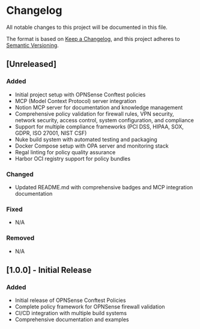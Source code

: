 # Changelog

All notable changes to this project will be documented in this file.

The format is based on [Keep a Changelog](https://keepachangelog.com/en/1.0.0/),
and this project adheres to [Semantic Versioning](https://semver.org/spec/v2.0.0.html).

## [Unreleased]

### Added
- Initial project setup with OPNSense Conftest policies
- MCP (Model Context Protocol) server integration
- Notion MCP server for documentation and knowledge management
- Comprehensive policy validation for firewall rules, VPN security, network security, access control, system configuration, and compliance
- Support for multiple compliance frameworks (PCI DSS, HIPAA, SOX, GDPR, ISO 27001, NIST CSF)
- Nuke build system with automated testing and packaging
- Docker Compose setup with OPA server and monitoring stack
- Regal linting for policy quality assurance
- Harbor OCI registry support for policy bundles

### Changed
- Updated README.md with comprehensive badges and MCP integration documentation

### Fixed
- N/A

### Removed
- N/A

## [1.0.0] - Initial Release

### Added
- Initial release of OPNSense Conftest Policies
- Complete policy framework for OPNSense firewall validation
- CI/CD integration with multiple build systems
- Comprehensive documentation and examples